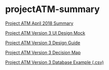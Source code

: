 # projectATM-summary

<a href="https://drive.google.com/file/d/1kpP1G_sOLlHcLsxVK5d8SCcmfkM_AlC2/view?usp=sharing">Project ATM April 2018 Summary</a>

<a href="https://drive.google.com/file/d/1WvV4hAlJyf6giuAfV3dbZs3WJotcaL3Z/view">Project ATM Version 3 UI Design Mock</a>

<a href="https://docs.google.com/document/d/1yRnEDefeNL-yejAc7X3pDepiSAY8ZWK6CYBLARojC0E/edit?usp=sharing">Project ATM Version 3 Design Guide</a>

<a href="https://projects.invisionapp.com/freehand/document/vqVfrOfHU">Project ATM Version 3 Decision Map</a>

<a href="https://drive.google.com/open?id=1fbssB06Byr85lm2hjeph1Sd-su6OK1de">Project ATM Version 3 Database Example (.csv)</a>
